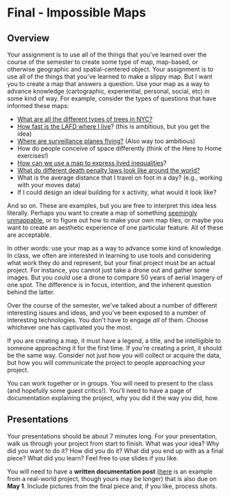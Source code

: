 # Final - Impossible Maps

## Overview

Your assignment is to use all of the things that you've learned over the course of the semester to create some type of map, map-based, or otherwise geographic and spatial-centered object. Your assignment is to use all of the things that you've learned to make a slippy map. But I want you to create a map that answers a question. Use your map as a way to advance knowledge (cartographic, experiential, personal, social, etc) in some kind of way. For example, consider the types of questions that have informed these maps: 

- [What are all the different types of trees in NYC?](http://jillhubley.com/project/nyctrees/)
- [How fast is the LAFD where I live](http://graphics.latimes.com/how-fast-is-lafd/#11/34.1686/-118.5013)? (this is ambitious, but you get the idea)
- [Where are surveillance planes flying?](https://www.buzzfeed.com/peteraldhous/spies-in-the-skies?utm_term=.psp5aaemn#.lllxbb5MO) (Also way too ambitious)
- How do people conceive of space differently (think of the Here to Home exercises!)
- [How can we use a map to express lived inequalities](https://makingmaps.files.wordpress.com/2008/02/bunge_runovermap.jpg)?
- [What do different death penalty laws look like around the world?](http://lmj.io/projects/mapping/assignment-3/)  
- What is the average distance that I travel on foot in a day? (e.g., working with your moves data)
- If I could design an ideal building for x activity, what would it look like? 

And so on. These are examples, but you are free to interpret this idea less literally. Perhaps you want to create a map of something [seemingly unmappable](https://www.washingtonpost.com/news/wonk/wp/2015/06/07/maps-what-your-city-smells-like/?utm_term=.ac06331cc1eb), or to figure out how to make your own map tiles, or maybe you want to create an aesthetic experience of one particular feature. All of these are acceptable. 

In other words: use your map as a way to advance some kind of knowledge. In class, we often are interested in learning to use tools and considering what work they do and represent, but your final project must be an actual project. For instance, you cannot just take a drone out and gather some images. But you *could* use a drone to compare 50 years of aerial imagery of one spot. The difference is in focus, intention, and the inherent question behind the latter. 

Over the course of the semester, we've talked about a number of different interesting issues and ideas, and you've been exposed to a number of interesting technologies. You don't have to engage *all* of them.  Choose whichever one has captivated you the most.

If you are creating a map, it must have a legend, a title, and be intelligible to someone approaching it for the first time. If you're creating a print, it should be the same way. Consider not just how you will collect or acquire the data, but how you will communicate the project to people approaching your project. 

You can work together or in groups. You will need to present to the class (and hopefully some guest critics!). You'll need to have a page of documentation explaining the project, why you did it the way you did, how. 

## Presentations

Your presentations should be about 7 minutes long.  For your presentation, walk us through your project from start to finish. What was your idea? Why did you want to do it? How did you do it? What did you end up with as a final piece? What did you learn? Feel free to use slides if you like. 

You will need to have a **written documentation post** ([here](http://jillhubley.com/blog/nyctrees) is an example from a real-world project, though yours may be longer) that is also due on **May 1**. Include pictures from the final piece and, if you like, process shots. 

